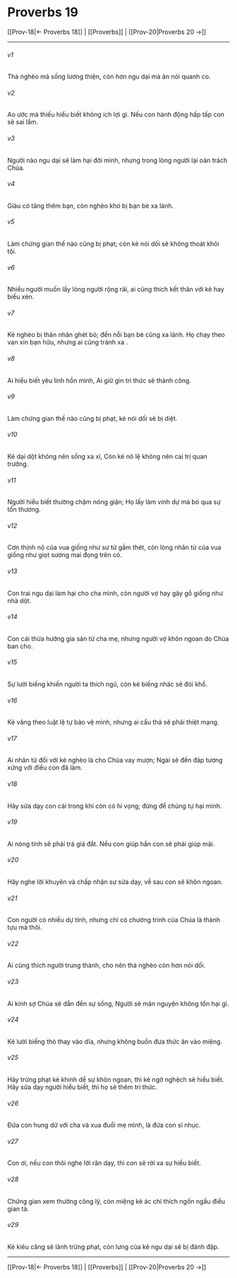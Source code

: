 # Proverbs 19

[[Prov-18|← Proverbs 18]] | [[Proverbs]] | [[Prov-20|Proverbs 20 →]]
***



###### v1 
Thà nghèo mà sống lương thiện, còn hơn ngu dại mà ăn nói quanh co. 

###### v2 
Ao ước mà thiếu hiểu biết không ích lợi gì. Nếu con hành động hấp tấp con sẽ sai lầm. 

###### v3 
Người nào ngu dại sẽ làm hại đời mình, nhưng trong lòng người lại oán trách Chúa. 

###### v4 
Giàu có tăng thêm bạn, còn nghèo khó bị bạn bè xa lánh. 

###### v5 
Làm chứng gian thế nào cũng bị phạt; còn kẻ nói dối sẽ không thoát khỏi tội. 

###### v6 
Nhiều người muốn lấy lòng người rộng rãi, ai cũng thích kết thân với kẻ hay biếu xén. 

###### v7 
Kẻ nghèo bị thân nhân ghét bỏ; đến nỗi bạn bè cũng xa lánh. Họ chạy theo van xin bạn hữu, nhưng ai cũng tránh xa . 

###### v8 
Ai hiểu biết yêu linh hồn mình, Ai giữ gìn tri thức sẽ thành công. 

###### v9 
Làm chứng gian thế nào cũng bị phạt, kẻ nói dối sẽ bị diệt. 

###### v10 
Kẻ dại dột không nên sống xa xỉ, Còn kẻ nô lệ không nên cai trị quan trưởng. 

###### v11 
Người hiểu biết thường chậm nóng giận; Họ lấy làm vinh dự mà bỏ qua sự tổn thương. 

###### v12 
Cơn thịnh nộ của vua giống như sư tử gầm thét, còn lòng nhân từ của vua giống như giọt sương mai đọng trên cỏ. 

###### v13 
Con trai ngu dại làm hại cho cha mình, còn người vợ hay gây gổ giống như nhà dột. 

###### v14 
Con cái thừa hưởng gia sản từ cha mẹ, nhưng người vợ khôn ngoan do Chúa ban cho. 

###### v15 
Sự lười biếng khiến người ta thích ngủ, còn kẻ biếng nhác sẽ đói khổ. 

###### v16 
Kẻ vâng theo luật lệ tự bảo vệ mình, nhưng ai cẩu thả sẽ phải thiệt mạng. 

###### v17 
Ai nhân từ đối với kẻ nghèo là cho Chúa vay mượn; Ngài sẽ đền đáp tương xứng với điều con đã làm. 

###### v18 
Hãy sửa dạy con cái trong khi còn có hi vọng; đừng để chúng tự hại mình. 

###### v19 
Ai nóng tính sẽ phải trả giá đắt. Nếu con giúp hắn con sẽ phải giúp mãi. 

###### v20 
Hãy nghe lời khuyên và chấp nhận sự sửa dạy, về sau con sẽ khôn ngoan. 

###### v21 
Con người có nhiều dự tính, nhưng chỉ có chương trình của Chúa là thành tựu mà thôi. 

###### v22 
Ai cũng thích người trung thành, cho nên thà nghèo còn hơn nói dối. 

###### v23 
Ai kính sợ Chúa sẽ dẫn đến sự sống, Người sẽ mãn nguyện không tổn hại gì. 

###### v24 
Kẻ lười biếng thò thay vào dĩa, nhưng không buồn đưa thức ăn vào miệng. 

###### v25 
Hãy trừng phạt kẻ khinh dể sự khôn ngoan, thì kẻ ngờ nghệch sẽ hiểu biết. Hãy sửa dạy người hiểu biết, thì họ sẽ thêm tri thức. 

###### v26 
Đứa con hung dữ với cha và xua đuổi mẹ mình, là đứa con sỉ nhục. 

###### v27 
Con ơi, nếu con thôi nghe lời răn dạy, thì con sẽ rời xa sự hiểu biết. 

###### v28 
Chứng gian xem thường công lý, còn miệng kẻ ác chỉ thích ngốn ngấu điều gian tà. 

###### v29 
Kẻ kiêu căng sẽ lãnh trừng phạt, còn lưng của kẻ ngu dại sẽ bị đánh đập.

***
[[Prov-18|← Proverbs 18]] | [[Proverbs]] | [[Prov-20|Proverbs 20 →]]

